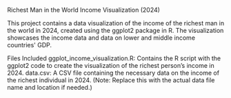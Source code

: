 Richest Man in the World Income Visualization (2024)

This project contains a data visualization of the income of the richest man in the world in 2024, created using the ggplot2 package in R. The visualization showcases the income data and data on lower and middle income countries' GDP.

Files Included
ggplot_income_visualization.R: Contains the R script with the ggplot2 code to create the visualization of the richest person’s income in 2024.
data.csv: A CSV file containing the necessary data on the income of the richest individual in 2024. (Note: Replace this with the actual data file name and location if needed.)
